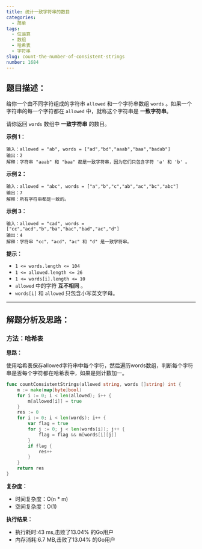 ```yaml
---
title: 统计一致字符串的数目
categories:
  - 简单
tags: 
  - 位运算
  - 数组
  - 哈希表
  - 字符串
slug: count-the-number-of-consistent-strings
number: 1684
---
```


## 题目描述：

给你一个由不同字符组成的字符串 `allowed` 和一个字符串数组 `words` 。如果一个字符串的每一个字符都在 `allowed` 中，就称这个字符串是 **一致字符串**。

请你返回 `words` 数组中 **一致字符串** 的数目。

**示例 1：**

```
输入：allowed = "ab", words = ["ad","bd","aaab","baa","badab"]
输出：2
解释：字符串 "aaab" 和 "baa" 都是一致字符串，因为它们只包含字符 'a' 和 'b' 。

```

**示例 2：**

```
输入：allowed = "abc", words = ["a","b","c","ab","ac","bc","abc"]
输出：7
解释：所有字符串都是一致的。

```

**示例 3：**

```
输入：allowed = "cad", words = ["cc","acd","b","ba","bac","bad","ac","d"]
输出：4
解释：字符串 "cc"，"acd"，"ac" 和 "d" 是一致字符串。

```

**提示：**

- `1 <= words.length <= 104`
- `1 <= allowed.length <= 26`
- `1 <= words[i].length <= 10`
- `allowed` 中的字符 **互不相同** 。
- `words[i]` 和 `allowed` 只包含小写英文字母。

---
## 解题分析及思路：

### 方法：哈希表

**思路：**

使用哈希表保存allowed字符串中每个字符，然后遍历words数组，判断每个字符串是否每个字符都在哈希表中，如果是则计数加一。

```go
func countConsistentStrings(allowed string, words []string) int {
	m := make(map[byte]bool)
	for i := 0; i < len(allowed); i++ {
		m[allowed[i]] = true
	}
	res := 0
	for i := 0; i < len(words); i++ {
		var flag = true
		for j := 0; j < len(words[i]); j++ {
			flag = flag && m[words[i][j]]
		}
		if flag {
			res++
		}
	}
	return res
}
```

**复杂度：**

- 时间复杂度：O(n * m)
- 空间复杂度：O(1)

**执行结果：**

- 执行耗时:43 ms,击败了13.04% 的Go用户
- 内存消耗:6.7 MB,击败了13.04% 的Go用户
